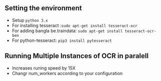 ## Setting the environment
- Setup `python 3.x`
- For installing tesseract :`sudo apt-get install tesseract-ocr`
- For adding bangla be.traindata: `sudo apt-get install tesseract-ocr-ben`
- For python-tesseract: `pip3 install pytesseract`

## Running Multiple Instances of OCR in paralell 
- Increases runing speed by 15X
- Changr num_workers according to your configuration
